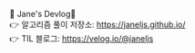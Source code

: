 📑 Jane's Devlog💖  
👉 알고리즘 풀이 저장소: https://janeljs.github.io/  
👉 TIL 블로그: https://velog.io/@janeljs
